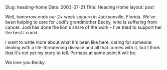 Slug: heading-home
Date: 2003-07-21
Title: Heading Home
layout: post

Well, tomorrow ends our 2+ week sojourn in Jacksonville, Florida. We&#39;ve been helping to care for Jodi&#39;s grandmother Becky, who is suffering from cancer. Jodi has done the lion&#39;s share of the work - I&#39;ve tried to support her the best I could.

I want to write more about what it&#39;s been like here, caring for someone dealing with a life-threatening disease and all that comes with it, but I think that it&#39;s not yet my story to tell. Perhaps at some point it will be.

We love you Becky.

